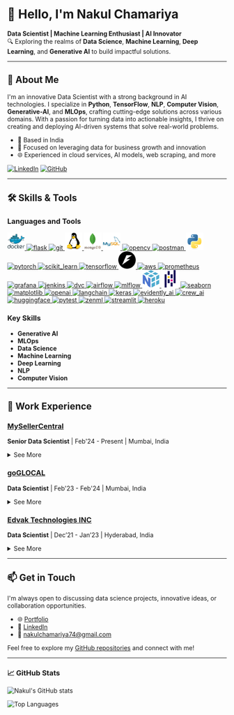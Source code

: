 # 👋 Hello, I'm Nakul Chamariya

**Data Scientist | Machine Learning Enthusiast | AI Innovator**  
🔍 Exploring the realms of **Data Science**, **Machine Learning**, **Deep Learning**, and **Generative AI** to build impactful solutions.

---

## 🚀 About Me

I'm an innovative Data Scientist with a strong background in AI technologies. I specialize in **Python**, **TensorFlow**, **NLP**, **Computer Vision**, **Generative-AI**, and **MLOps**, crafting cutting-edge solutions across various domains. With a passion for turning data into actionable insights, I thrive on creating and deploying AI-driven systems that solve real-world problems.

- 📍 Based in India
- 🧠 Focused on leveraging data for business growth and innovation
- 🌐 Experienced in cloud services, AI models, web scraping, and more

[![LinkedIn](https://img.shields.io/badge/-LinkedIn-blue?style=flat&logo=linkedin&logoColor=white)](https://www.linkedin.com/in/nakul-chamariya) [![GitHub](https://img.shields.io/badge/-GitHub-black?style=flat&logo=github&logoColor=white)](https://github.com/nakul74) 

---

## 🛠 Skills & Tools

### Languages and Tools
<p align="left"> 
    <a href="https://www.docker.com/" target="_blank"> 
        <img src="https://raw.githubusercontent.com/devicons/devicon/master/icons/docker/docker-original-wordmark.svg" alt="docker" width="40" height="40"/> 
    </a> 
    <a href="https://flask.palletsprojects.com/" target="_blank"> 
        <img src="https://www.vectorlogo.zone/logos/pocoo_flask/pocoo_flask-icon.svg" alt="flask" width="40" height="40"/> 
    </a> 
    <a href="https://git-scm.com/" target="_blank"> 
        <img src="https://www.vectorlogo.zone/logos/git-scm/git-scm-icon.svg" alt="git" width="40" height="40"/> 
    </a> 
    <a href="https://www.linux.org/" target="_blank"> 
        <img src="https://raw.githubusercontent.com/devicons/devicon/master/icons/linux/linux-original.svg" alt="linux" width="40" height="40"/> 
    </a> 
    <a href="https://www.mongodb.com/" target="_blank"> 
        <img src="https://raw.githubusercontent.com/devicons/devicon/master/icons/mongodb/mongodb-original-wordmark.svg" alt="mongodb" width="40" height="40"/> 
    </a> 
    <a href="https://www.mysql.com/" target="_blank"> 
        <img src="https://raw.githubusercontent.com/devicons/devicon/master/icons/mysql/mysql-original-wordmark.svg" alt="mysql" width="40" height="40"/> 
    </a> 
    <a href="https://opencv.org/" target="_blank"> 
        <img src="https://www.vectorlogo.zone/logos/opencv/opencv-icon.svg" alt="opencv" width="40" height="40"/> 
    </a> 
    <a href="https://postman.com" target="_blank"> 
        <img src="https://www.vectorlogo.zone/logos/getpostman/getpostman-icon.svg" alt="postman" width="40" height="40"/> 
    </a> 
    <a href="https://www.python.org" target="_blank"> 
        <img src="https://raw.githubusercontent.com/devicons/devicon/master/icons/python/python-original.svg" alt="python" width="40" height="40"/> 
    </a> 
    <a href="https://pytorch.org/" target="_blank"> 
        <img src="https://www.vectorlogo.zone/logos/pytorch/pytorch-icon.svg" alt="pytorch" width="40" height="40"/> 
    </a> 
    <a href="https://scikit-learn.org/" target="_blank"> 
        <img src="https://upload.wikimedia.org/wikipedia/commons/0/05/Scikit_learn_logo_small.svg" alt="scikit_learn" width="40" height="40"/> 
    </a> 
    <a href="https://www.tensorflow.org" target="_blank"> 
        <img src="https://www.vectorlogo.zone/logos/tensorflow/tensorflow-icon.svg" alt="tensorflow" width="40" height="40"/> 
    </a> 
    <a href="https://fastapi.tiangolo.com/" target="_blank"> 
        <img src="https://raw.githubusercontent.com/simple-icons/simple-icons/develop/icons/fastapi.svg" alt="fastapi" width="40" height="40"/> 
    </a> 
    <a href="https://aws.amazon.com/" target="_blank"> 
        <img src="https://www.vectorlogo.zone/logos/amazon_aws/amazon_aws-icon.svg" alt="aws" width="40" height="40"/> 
    </a> 
    <a href="https://prometheus.io/" target="_blank"> 
        <img src="https://www.vectorlogo.zone/logos/prometheusio/prometheusio-icon.svg" alt="prometheus" width="40" height="40"/> 
    </a> 
    <a href="https://grafana.com/" target="_blank"> 
        <img src="https://www.vectorlogo.zone/logos/grafana/grafana-icon.svg" alt="grafana" width="40" height="40"/> 
    </a> 
    <a href="https://www.jenkins.io/" target="_blank"> 
        <img src="https://www.vectorlogo.zone/logos/jenkins/jenkins-icon.svg" alt="jenkins" width="40" height="40"/> 
    </a> 
    <a href="https://dvc.org/" target="_blank"> 
        <img src="https://raw.githubusercontent.com/simple-icons/simple-icons/develop/icons/dvc.svg" alt="dvc" width="40" height="40"/> 
    </a> 
    <a href="https://airflow.apache.org/" target="_blank"> 
        <img src="https://avatars.githubusercontent.com/u/47359?s=48&v=4" alt="airflow" width="40" height="40"/> 
    </a> 
    <a href="https://mlflow.org/" target="_blank"> 
        <img src="https://avatars.githubusercontent.com/u/39938107?s=48&v=4" alt="mlflow" width="40" height="40"/> 
    </a> 
    <a href="https://numpy.org/" target="_blank"> 
        <img src="https://raw.githubusercontent.com/devicons/devicon/master/icons/numpy/numpy-original.svg" alt="numpy" width="40" height="40"/> 
    </a> 
    <a href="https://pandas.pydata.org/" target="_blank"> 
        <img src="https://raw.githubusercontent.com/devicons/devicon/master/icons/pandas/pandas-original.svg" alt="pandas" width="40" height="40"/> 
    </a> 
    <a href="https://seaborn.pydata.org/" target="_blank"> 
        <img src="https://seaborn.pydata.org/_images/logo-mark-lightbg.svg" alt="seaborn" width="40" height="40"/> 
    </a> 
    <a href="https://matplotlib.org/" target="_blank"> 
        <img src="https://matplotlib.org/_static/images/logo2.svg" alt="matplotlib" width="40" height="40"/> 
    </a> 
    <a href="https://openai.com/" target="_blank"> 
        <img src="https://openai.com/favicon.ico" alt="openai" width="40" height="40"/> 
    </a> 
    <a href="https://langchain.com/" target="_blank"> 
        <img src="https://avatars.githubusercontent.com/u/126733545?s=48&v=4" alt="langchain" width="40" height="40"/> 
    </a> 
    <a href="https://keras.io/" target="_blank"> 
        <img src="https://avatars.githubusercontent.com/u/34455048?s=48&v=4" alt="keras" width="40" height="40"/> 
    </a> 
    <a href="https://evidentlyai.com/" target="_blank"> 
        <img src="https://avatars.githubusercontent.com/u/75031056?s=200&v=4" alt="evidently_ai" width="40" height="40"/> 
    </a> 
    <a href="https://crewai.com/" target="_blank"> 
        <img src="https://crewai.com/favicon.ico" alt="crew_ai" width="40" height="40"/> 
    </a> 
    <a href="https://huggingface.co/" target="_blank"> 
        <img src="https://huggingface.co/front/favicon.ico" alt="huggingface" width="40" height="40"/> 
    </a> 
    <a href="https://docs.pytest.org/" target="_blank"> 
        <img src="https://docs.pytest.org/en/stable/_static/pytest1.png" alt="pytest" width="40" height="40"/> 
    </a> 
    <a href="https://zenml.io/" target="_blank"> 
        <img src="https://avatars.githubusercontent.com/u/88676955?s=200&v=4" alt="zenml" width="40" height="40"/> 
    </a> 
    <a href="https://streamlit.io/" target="_blank"> 
        <img src="https://streamlit.io/images/brand/streamlit-logo-primary-colormark-darktext.svg" alt="streamlit" width="40" height="40"/> 
    </a> 
    <a href="https://heroku.com/" target="_blank"> 
        <img src="https://www.vectorlogo.zone/logos/heroku/heroku-icon.svg" alt="heroku" width="40" height="40"/> 
    </a> 
</p>

### Key Skills
- **Generative AI**
- **MLOps**
- **Data Science**
- **Machine Learning**
- **Deep Learning**
- **NLP**
- **Computer Vision**

---

## 🏢 Work Experience

### [MySellerCentral](https://www.mysellercentral.com)
**Senior Data Scientist** | Feb'24 - Present | Mumbai, India
<details>
<summary>See More</summary>
<ul>
    <li>Led the setup and management of production and development environments, including GitHub repositories with stage, dev, and prod branches. Developed CI/CD pipelines using Jenkins and GitHub Actions for seamless deployment across environments.</li>
    <li>Implemented containerization for all modules with Docker, optimizing with multi-stage builds and Alpine images, achieving up to 5x cost savings and 10x latency improvements.</li>
    <li>Configured monitoring with Grafana and Prometheus at both instance and module levels, setting up automated alerts for issue detection.</li>
    <li>Developed AWS SNS and Lambda functions to automate notifications for API key exhaustion (OpenAI, Keepa, Zyte) and improved security using AWS Secrets Manager, eliminating exposure of sensitive access credentials.</li>
    <li>Optimized resource management with Celery and SQS, implementing queue-based request handling to prevent server-side bottlenecks, and integrated Ray for enhanced resource utilization in both production and development environments.</li>
    <li>Designed advanced scraping solutions to gather product reviews from Amazon, utilizing proxy rotation for efficiency.</li>
    <li>Built and deployed AI-based content generation modules on ECS Fargate, enabling sellers to upload audio or text in any local language to create optimized content (titles, descriptions, keywords) for different marketplaces such as Amazon, Flipkart, and Shopify. Set up autoscaling, load balancing, and CI/CD workflows for these deployments.</li>
    <li>Developed content grading modules to assess and provide improvement suggestions for marketplace listings, along with AI-powered scraping tools.</li>
    <li>Engineered infographic, lifestyle image, and video generation modules for sellers, deploying on RunPod serverless GPU instances, saving over $1,000 monthly.</li>
    <li>Created an SQL-based sales analytics module that responds to audio queries in various local languages, providing data-driven insights with visualizations and detailed reports.</li>
    <li>Developed a sentiment analysis module to evaluate product attributes from customer reviews, enhancing prediction speed from 20 minutes to 2 minutes through multithreading and multiprocessing with LLM API calls.</li>
    <li>Fine-tuned LLaMA 3 8B to build a custom chatbot trained on company-specific data, deployed on AWS SageMaker to handle seller queries efficiently.</li>
    <li>Extensively leveraged Bedrock and OpenAI GPT for module development, implementing end-to-end pipelines with comprehensive monitoring and alert systems to ensure high availability and performance.</li>
</ul>
</details>

### [goGLOCAL](https://www.goglocal.live)
**Data Scientist** | Feb'23 - Feb'24 | Mumbai, India
<details>
<summary>See More</summary>
<ul>
    <li>Extracted real-time insights from various websites using advanced web scraping techniques.</li>
    <li>Designed a listing tool integrating object detection and OCR for evaluating brand listing strength.</li>
    <li>Optimized listings with Gen-AI for better title, description, and bullet points scores.</li>
    <li>Improved image-based listings with object segmentation and background generation, enhancing listing scores.</li>
    <li>Conducted bidding optimization for improved product rank and visibility.</li>
    <li>Developed an attribute-based sentiment analysis model for actionable product feedback.</li>
    <li>Created a multilingual translation tool for brand SKUs across different countries.</li>
    <li>Implemented a question-answering bot for compliance and guidelines using Llama2 and Langchain.</li>
    <li>Enhanced an e-commerce chatbot with conversation insights and history modules.</li>
    <li>Engineered a real-time price tracker with automated email notifications.</li>
    <li>Developed a sales forecasting model for predicting future sales and inventory.</li>
    <li>Designed a strategic insights dashboard for category-level marketplace insights.</li>
    <li>Implemented image translation to automatically translate text on images using object detection and OCR.</li>
    <li>Engineered APIs for models with Celery and Redis for concurrent request handling and set up a CI/CD pipeline.</li>
</ul>
</details>

### [Edvak Technologies INC](https://www.edvak.com)
**Data Scientist** | Dec’21 - Jan’23 | Hyderabad, India
<details>
<summary>See More</summary>
<ul>
    <li>Revolutionized lab test and medication recommendations with a multi-label classification system.</li>
    <li>Enhanced text accuracy with Diagnosis Prediction using Clinical-Bert and Clinical-NER for medical coding.</li>
    <li>Improved Speech-to-Text precision with a custom spell checker.</li>
    <li>Developed a patient attendance prediction model for clinic show-up insights.</li>
    <li>Streamlined information with a coreference resolution model.</li>
    <li>Predicted outpatient visit volumes using a time-series forecasting model with Facebook Prophet.</li>
    <li>Anticipated consultation durations with a service time prediction model.</li>
    <li>Orchestrated deployment to AWS ECR through Dockerization for scalable access.</li>
</ul>
</details>

---

## 📫 Get in Touch

I'm always open to discussing data science projects, innovative ideas, or collaboration opportunities.

- 🌐 [Portfolio](https://nakul74.github.io/)
- 💼 [LinkedIn](https://www.linkedin.com/in/nakul-chamariya)
- 📧 [nakulchamariya74@gmail.com](mailto:nakulchamariya74@gmail.com)

Feel free to explore my [GitHub repositories](https://github.com/nakul74) and connect with me!

---

### 📈 GitHub Stats
![Nakul's GitHub stats](https://github-readme-stats.vercel.app/api?username=nakul74&show_icons=true&theme=radical)

![Top Languages](https://github-readme-stats.vercel.app/api/top-langs/?username=nakul74&layout=compact&theme=radical)
